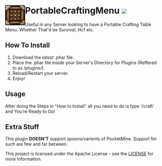 <h1>PortableCraftingMenu<img src="https://github.com/CodsXBlastin/PortableCraftingMenu/blob/main/icon.png?raw=true" height="64" width="64" align="left"></img>&nbsp;<img src="https://poggit.pmmp.io/ci.shield/CodsXBlastin/PortableCraftingMenu/~"></img></h1>

Useful in any Server looking to have a Portable Crafting Table Menu. Whether That'd be Survival, Hcf etc.

## How To Install
1. Download the *latest* .phar file.                                                                            
2. Place the .phar file inside your Server's Directory for Plugins (Reffered to as /plugins/).         
3. Reload/Restart your server. 
4. Enjoy!                                                                                                                                                                                                                      
## Usage
After doing the Steps in "How to Install" all you need to do is type '/craft' and You're Ready to Go!

## Extra Stuff
This plugin __**DOESN'T**__ support spoons/varients of PocketMine. Support for such are few and far between.

This project is licensed under the Apache License - see the [LICENSE](LICENSE) for more Information.
